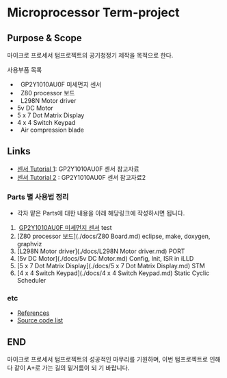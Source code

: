 # Microprocessor Term-project

## Purpose & Scope
마이크로 프로세서 텀프로젝트의 공기청정기 제작을 목적으로 한다.

사용부품 목록

*   GP2Y1010AU0F 미세먼지 센서
*   Z80 processor 보드
*   L298N Motor driver
*   5v DC Motor
*   5 x 7 Dot Matrix Display
*   4 x 4 Switch Keypad
*   Air compression blade



## Links
* [센서 Tutorial 1](http://www.makewith.co/page/project/801/story/1741/): GP2Y1010AU0F 센서 참고자료
* [센서 Tutorial 2](http://www.iamamaker.kr/ko/tutorials/arduino/%EC%95%84%EB%91%90%EC%9D%B4%EB%85%B8-%EB%AF%B8%EC%84%B8%EB%A8%BC%EC%A7%80-%EC%84%BC%EC%84%9Cgp2y1010au0f-%EC%BD%94%EB%94%A9%ED%95%98%EA%B8%B0/) : GP2Y1010AU0F 센서 참고자료2



### Parts 별 사용법 정리

* 각자 맡은 Parts에 대한 내용을 아래 해당링크에 작성하시면 됩니다.

1.  [GP2Y1010AU0F 미세먼지 센서](./docs/GP2Y1010AU0F.md)  test
2.  [Z80 processor 보드](./docs/Z80 Board.md)  eclipse, make, doxygen, graphviz
3.  [L298N Motor driver](./docs/L298N Motor driver.md) PORT
4.  [5v DC Motor](./docs/5v DC Motor.md) Config, Init, ISR in iLLD
5.  [5 x 7 Dot Matrix Display](./docs/5 x 7 Dot Matrix Display.md)  STM
6.  [4 x 4 Switch Keypad](./docs/4 x 4 Switch Keypad.md) Static Cyclic Scheduler



### etc

* [References](./docs/References.md)
* [Source code list](./src/README.md)




## END

  마이크로 프로세서 텀프로젝트의 성공적인 마무리를 기원하며, 이번 텀프로젝트로 인해 다 같이 A+로 가는 길의 밑거름이 되
기 바랍니다.
